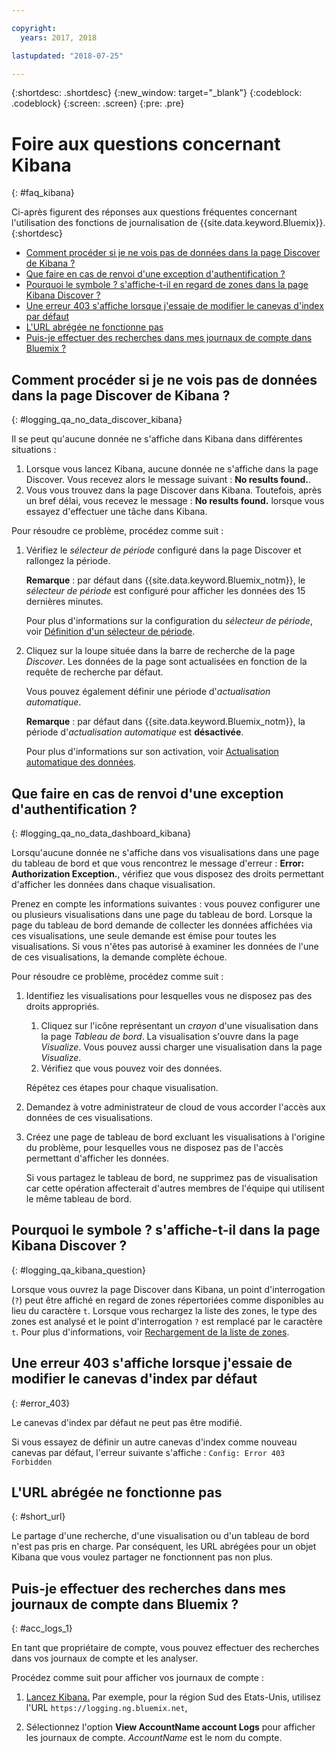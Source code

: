 ```yaml
---

copyright:
  years: 2017, 2018

lastupdated: "2018-07-25"

---
```




{:shortdesc: .shortdesc}
{:new_window: target="_blank"}
{:codeblock: .codeblock}
{:screen: .screen}
{:pre: .pre}


# Foire aux questions concernant Kibana
{: #faq_kibana}

Ci-après figurent des réponses aux questions fréquentes concernant l'utilisation des fonctions de journalisation de {{site.data.keyword.Bluemix}}. {:shortdesc}

* [Comment procéder si je ne vois pas de données dans la page Discover de Kibana ?](/docs/services/CloudLogAnalysis/qa/faq_kibana.html#logging_qa_no_data_discover_kibana)
* [Que faire en cas de renvoi d'une exception d'authentification ?](/docs/services/CloudLogAnalysis/qa/faq_kibana.html#logging_qa_no_data_dashboard_kibana)
* [Pourquoi le symbole ? s'affiche-t-il en regard de zones dans la page Kibana Discover ?](/docs/services/CloudLogAnalysis/qa/faq_kibana.html#logging_qa_kibana_question)
* [Une erreur 403 s'affiche lorsque j'essaie de modifier le canevas d'index par défaut](/docs/services/CloudLogAnalysis/qa/faq_kibana.html#error_403)
* [L'URL abrégée ne fonctionne pas](/docs/services/CloudLogAnalysis/qa/faq_kibana.html#short_url)
* [Puis-je effectuer des recherches dans mes journaux de compte dans Bluemix ?](/docs/services/CloudLogAnalysis/qa/faq_kibana.html#acc_logs_1)


## Comment procéder si je ne vois pas de données dans la page Discover de Kibana ?
{: #logging_qa_no_data_discover_kibana}

Il se peut qu'aucune donnée ne s'affiche dans Kibana dans différentes situations :

1. Lorsque vous lancez Kibana, aucune donnée ne s'affiche dans la page Discover. Vous recevez alors le message suivant : **No results found.**. 
2. Vous vous trouvez dans la page Discover dans Kibana. Toutefois, après un bref délai, vous recevez le message : **No results found.** lorsque vous essayez d'effectuer une tâche dans Kibana.

Pour résoudre ce problème, procédez comme suit :

1. Vérifiez le *sélecteur de période* configuré dans la page Discover et rallongez la période. 

    **Remarque** : par défaut dans {{site.data.keyword.Bluemix_notm}}, le *sélecteur de période* est configuré pour afficher les données des 15 dernières minutes.

    Pour plus d'informations sur la configuration du *sélecteur de période*, voir [Définition d'un sélecteur de période](/docs/services/CloudLogAnalysis/kibana/filter_logs.html#set_time_filter).
       
2. Cliquez sur la loupe située dans la barre de recherche de la page *Discover*. Les données de la page sont actualisées en fonction de la requête de recherche par défaut.

    Vous pouvez également définir une période d'*actualisation automatique*.

    **Remarque** : par défaut dans {{site.data.keyword.Bluemix_notm}}, la période d'*actualisation automatique* est **désactivée**.
    
    Pour plus d'informations sur son activation, voir [Actualisation automatique des données](/docs/services/CloudLogAnalysis/kibana/analize_logs_interactively.html#discover_view_refresh_interval).



## Que faire en cas de renvoi d'une exception d'authentification ?
{: #logging_qa_no_data_dashboard_kibana}

Lorsqu'aucune donnée ne s'affiche dans vos visualisations dans une page du tableau de bord et que vous rencontrez le message d'erreur : **Error: Authorization Exception.**, vérifiez que vous disposez des droits permettant d'afficher les données dans chaque visualisation.

Prenez en compte les informations suivantes : vous pouvez configurer une ou plusieurs visualisations dans une page du tableau de bord. Lorsque la page du tableau de bord demande de collecter les données affichées via ces visualisations, une seule demande est émise pour toutes les visualisations. Si vous n'êtes pas autorisé à examiner les données de l'une de ces visualisations, la demande complète échoue.

Pour résoudre ce problème, procédez comme suit :

1. Identifiez les visualisations pour lesquelles vous ne disposez pas des droits appropriés.

    1. Cliquez sur l'icône représentant un *crayon* d'une visualisation dans la page *Tableau de bord*. La visualisation s'ouvre dans la page *Visualize*. Vous pouvez aussi charger une visualisation dans la page *Visualize*. 
    2. Vérifiez que vous pouvez voir des données.
    
    Répétez ces étapes pour chaque visualisation.

2. Demandez à votre administrateur de cloud de vous accorder l'accès aux données de ces visualisations.

3. Créez une page de tableau de bord excluant les visualisations à l'origine du problème, pour lesquelles vous ne disposez pas de l'accès permettant d'afficher les données. 

    Si vous partagez le tableau de bord, ne supprimez pas de visualisation car cette opération affecterait d'autres membres de l'équipe qui utilisent le même tableau de bord.



## Pourquoi le symbole ? s'affiche-t-il dans la page Kibana Discover ?
{: #logging_qa_kibana_question}

Lorsque vous ouvrez la page Discover dans Kibana, un point d'interrogation (`?`) peut être affiché en regard de zones répertoriées comme disponibles au lieu du caractère `t`. Lorsque vous rechargez la liste des zones, le type des zones est analysé et le point d'interrogation `?` est remplacé par le caractère `t`. Pour plus d'informations, voir [Rechargement de la liste de zones](/docs/services/CloudLogAnalysis/kibana/analize_logs_interactively.html#discover_view_reload_fields).


## Une erreur 403 s'affiche lorsque j'essaie de modifier le canevas d'index par défaut
{: #error_403}

Le canevas d'index par défaut ne peut pas être modifié. 

Si vous essayez de définir un autre canevas d'index comme nouveau canevas par défaut, l'erreur suivante s'affiche : `Config: Error 403 Forbidden`

## L'URL abrégée ne fonctionne pas
{: #short_url}

Le partage d'une recherche, d'une visualisation ou d'un tableau de bord n'est pas pris en charge. Par conséquent, les URL abrégées pour un objet Kibana que vous voulez partager ne fonctionnent pas non plus. 

## Puis-je effectuer des recherches dans mes journaux de compte dans Bluemix ?
{: #acc_logs_1}

En tant que propriétaire de compte, vous pouvez effectuer des recherches dans vos journaux de compte et les analyser.

Procédez comme suit pour afficher vos journaux de compte :

1. [Lancez Kibana.](/docs/services/CloudLogAnalysis/kibana/launch.html#launch_Kibana_from_browser) Par exemple, pour la région Sud des Etats-Unis, utilisez l'URL `https://logging.ng.bluemix.net`,

2. Sélectionnez l'option **View AccountName account Logs** pour afficher les journaux de compte. *AccountName* est le nom du compte.

